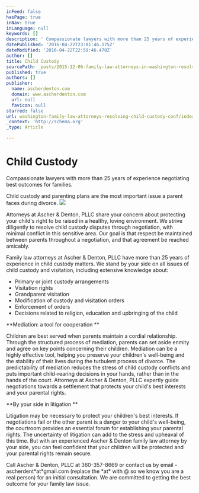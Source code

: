 ```yaml
---
inFeed: false
hasPage: true
inNav: true
inLanguage: null
keywords: []
description: ' Compassionate lawyers with more than 25 years of experience negotiating best outcomes for families. '
datePublished: '2016-04-22T23:01:46.175Z'
dateModified: '2016-04-22T22:59:46.470Z'
author: []
title: Child Custody
sourcePath: _posts/2015-12-06-family-law-attorneys-in-washington-resolve-child-custody-con.md
published: true
authors: []
publisher:
  name: ascherdenton.com
  domain: www.ascherdenton.com
  url: null
  favicon: null
starred: false
url: washington-family-law-attorneys-resolving-child-custody-conf/index.html
_context: 'http://schema.org'
_type: Article

---
```

# **Child Custody**

Compassionate lawyers with more than 25 years of experience negotiating best outcomes for families. 

Child custody and parenting plans are the most important issue a parent faces during divorce. ![](https://the-grid-user-content.s3-us-west-2.amazonaws.com/7b46fc60-c0a8-4a27-884d-649eca529550.JPG)

Attorneys at Ascher & Denton, PLLC share your concern about protecting your child's right to be raised in a healthy, loving environment. We strive diligently to resolve child custody disputes through negotiation, with minimal conflict in this sensitive area. Our goal is that respect be maintained between parents throughout a negotiation, and that agreement be reached amicably. 

Family law attorneys at Ascher & Denton, PLLC have more than 25 years of experience in child custody matters. We stand by your side on all issues of child custody and visitation, including extensive knowledge about: 

* Primary or joint custody arrangements 
* Visitation rights 
* Grandparent visitation 
* Modification of custody and visitation orders 
* Enforcement of orders 
* Decisions related to religion, education and upbringing of the child

**Mediation: a tool for cooperation **

Children are best served when parents maintain a cordial relationship. Through the structured process of mediation, parents can set aside enmity and agree on key points concerning their children. Mediation can be a highly effective tool, helping you preserve your children's well-being and the stability of their lives during the turbulent process of divorce. The predictability of mediation reduces the stress of child custody conflicts and puts important child-rearing decisions in your hands, rather than in the hands of the court. Attorneys at Ascher & Denton, PLLC expertly guide negotiations towards a settlement that protects your child's best interests and your parental rights. 

**By your side in litigation **

Litigation may be necessary to protect your children's best interests. If negotiations fail or the other parent is a danger to your child's well-being, the courtroom provides an essential forum for establishing your parental rights. The uncertainty of litigation can add to the stress and upheaval of this time. But with an experienced Ascher & Denton family law attorney by your side, you can feel confident that your children will be protected and your parental rights remain secure. 

Call Ascher & Denton, PLLC at 360-357-8669 or contact us by email -ascherdent\*at\*gmail.com (replace the \*at\* with @ so we know you are a real person) for an initial consultation. We are committed to getting the best outcome for your family law issue.